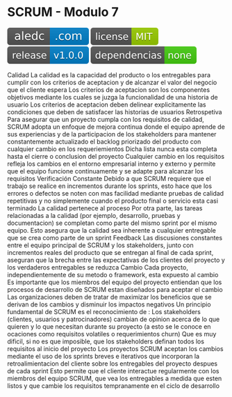 # SCRUM - Modulo 7
[![aledc.com](https://github.com/aledc7/Scrum-Certification/blob/master/recursos/aledc.com.svg)](https://aledc.com)
[![License](https://github.com/aledc7/Scrum-Certification/blob/master/recursos/mit-license.svg)](https://aledc.com)
[![GitHub release](https://github.com/aledc7/Scrum-Certification/blob/master/recursos/release.svg)](https://aledc.com)
[![Dependencies](https://github.com/aledc7/Scrum-Certification/blob/master/recursos/dependencias-none.svg)](https://aledc.com)




Calidad
La calidad es la capacidad del producto o los entregables para cumplir con los criterios de aceptacion y de alcanzar el valor del negocio que el cliente espera
Los criterios de aceptacion son los componentes objetivos mediante los cuales se juzga la funcionalidad de una historia de usuario
Los criterios de aceptacion deben delinear explicitamente las condiciones que deben de satisfacer las historias de usuarios
Retrospetiva
Para asegurar que un proyecto cumpla con los requisitos de calidad, SCRUM adopta un enfoque de mejora continua donde el equipo aprende de sus experiencias y de la participacion de los stakeholders para mantener constantemente actualizado el backlog priorizado del producto con cualquier cambio en los requeriemientos
Dicha lista nunca esta completa hasta el cierre o conclusion del proyecto
Cualquier cambio en los requisitos refleja los cambios en el entorno empresarial interno y externo y permite que el equipo funcione continuamente y se adapte para alcanzar los requisitos
Verificación Constante
Debido a que SCRUM requiere que el trabajo se realice en incrementos durante los sprints, esto hace que los errores o defectos se noten con mas facilidad mediante pruebas de calidad repetitivas y no simplemente cuando el producto final o servicio esta casi terminado
La calidad pertenece al proceso
Por otra parte, las tareas relacionadas a la calidad (por ejemplo, desarrollo, pruebas y documentacion) se completan como parte del mismo sprint por el mismo equipo. Esto asegura que la calidad sea inherente a cualquier entregable que se crea como parte de un sprint
Feedback
Las discusiones constantes entre el equipo principal de SCRUM y los stakeholders, junto con incrementos reales del producto que se entregan al final de cada sprint, aseguran que la brecha entre las expectativas de los clientes del proyecto y los verdaderos entregables se reduzca
Cambio
Cada proyecto, independientemente de su metodo o framework, esta expuesto al cambio
Es importante que los miembros del equipo del proyecto entiendan que los procesos de desarrollo de SCRUM estan diseñados para aceptar el cambio
Las organizaciones deben de tratar de maximizar los beneficios que se derivan de los cambios y disminuir los impactos negativos
Un principio fundamental de SCRUM es el reconocimiento de :
Los stakeholders (clientes, usuarios y patrocinadores) cambian de opinion acerca de lo que quieren y lo que necesitan durante su proyecto (a esto se le conoce en ocaciones como requisitos volatiles o requerimientos churn)
Que es muy dificil, si no es que imposible, que los stakeholders definan todos los requisitos al inicio del proyecto
Los proyectos SCRUM aceptan los cambios mediante el uso de los sprints breves e iterativos que incorporan la retroalimientacion del cliente sobre los entregables del proyecto despues de cada sprint
Esto permite que el cliente interactue regularmente con los miembros del equipo SCRUM, que vea los entregables a medida que esten listos y que cambie los requisitos tempranamente en el ciclo de desarrollo
